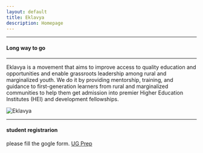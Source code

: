 ```yaml
---
layout: default
title: Eklavya
description: Homepage
---
```

---
#### Long way to go
---


Eklavya is a movement that aims to improve access to quality education and opportunities and enable grassroots leadership among rural and marginalized youth. We do it by providing mentorship, training, and guidance to first-generation learners from rural and marginalized communities to help them get admission into premier Higher Education Institutes (HEI) and development fellowships.


<!-- The image  -->

   ![Eklavya](https://github.com/EklavyaEcon/EklavyaEcon.github.io/assets/126576030/dbe33366-cf26-44b8-b2a9-1dca0a07753e)





------



#### student registrarion
please fill the gogle form.
<a href="https://forms.gle/K3gx3Q5qu49G8htXA"> UG Prep </a>

